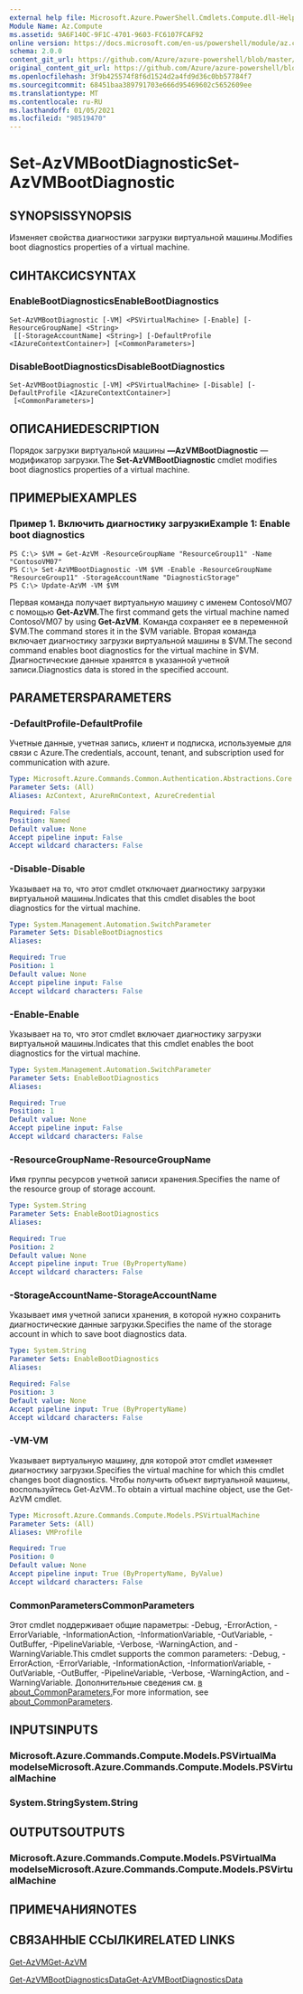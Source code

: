 ```yaml
---
external help file: Microsoft.Azure.PowerShell.Cmdlets.Compute.dll-Help.xml
Module Name: Az.Compute
ms.assetid: 9A6F140C-9F1C-4701-9603-FC6107FCAF92
online version: https://docs.microsoft.com/en-us/powershell/module/az.compute/set-azvmbootdiagnostic
schema: 2.0.0
content_git_url: https://github.com/Azure/azure-powershell/blob/master/src/Compute/Compute/help/Set-AzVMBootDiagnostic.md
original_content_git_url: https://github.com/Azure/azure-powershell/blob/master/src/Compute/Compute/help/Set-AzVMBootDiagnostic.md
ms.openlocfilehash: 3f9b425574f8f6d1524d2a4fd9d36c0bb57784f7
ms.sourcegitcommit: 68451baa389791703e666d95469602c5652609ee
ms.translationtype: MT
ms.contentlocale: ru-RU
ms.lasthandoff: 01/05/2021
ms.locfileid: "98519470"
---
```

# <span data-ttu-id="e79d0-101">Set-AzVMBootDiagnostic</span><span class="sxs-lookup"><span data-stu-id="e79d0-101">Set-AzVMBootDiagnostic</span></span>

## <span data-ttu-id="e79d0-102">SYNOPSIS</span><span class="sxs-lookup"><span data-stu-id="e79d0-102">SYNOPSIS</span></span>
<span data-ttu-id="e79d0-103">Изменяет свойства диагностики загрузки виртуальной машины.</span><span class="sxs-lookup"><span data-stu-id="e79d0-103">Modifies boot diagnostics properties of a virtual machine.</span></span>

## <span data-ttu-id="e79d0-104">СИНТАКСИС</span><span class="sxs-lookup"><span data-stu-id="e79d0-104">SYNTAX</span></span>

### <span data-ttu-id="e79d0-105">EnableBootDiagnostics</span><span class="sxs-lookup"><span data-stu-id="e79d0-105">EnableBootDiagnostics</span></span>
```
Set-AzVMBootDiagnostic [-VM] <PSVirtualMachine> [-Enable] [-ResourceGroupName] <String>
 [[-StorageAccountName] <String>] [-DefaultProfile <IAzureContextContainer>] [<CommonParameters>]
```

### <span data-ttu-id="e79d0-106">DisableBootDiagnostics</span><span class="sxs-lookup"><span data-stu-id="e79d0-106">DisableBootDiagnostics</span></span>
```
Set-AzVMBootDiagnostic [-VM] <PSVirtualMachine> [-Disable] [-DefaultProfile <IAzureContextContainer>]
 [<CommonParameters>]
```

## <span data-ttu-id="e79d0-107">ОПИСАНИЕ</span><span class="sxs-lookup"><span data-stu-id="e79d0-107">DESCRIPTION</span></span>
<span data-ttu-id="e79d0-108">Порядок загрузки виртуальной машины **—AzVMBootDiagnostic** — модификатор загрузки.</span><span class="sxs-lookup"><span data-stu-id="e79d0-108">The **Set-AzVMBootDiagnostic** cmdlet modifies boot diagnostics properties of a virtual machine.</span></span>

## <span data-ttu-id="e79d0-109">ПРИМЕРЫ</span><span class="sxs-lookup"><span data-stu-id="e79d0-109">EXAMPLES</span></span>

### <span data-ttu-id="e79d0-110">Пример 1. Включить диагностику загрузки</span><span class="sxs-lookup"><span data-stu-id="e79d0-110">Example 1: Enable boot diagnostics</span></span>
```
PS C:\> $VM = Get-AzVM -ResourceGroupName "ResourceGroup11" -Name "ContosoVM07"
PS C:\> Set-AzVMBootDiagnostic -VM $VM -Enable -ResourceGroupName "ResourceGroup11" -StorageAccountName "DiagnosticStorage"
PS C:\> Update-AzVM -VM $VM
```

<span data-ttu-id="e79d0-111">Первая команда получает виртуальную машину с именем ContosoVM07 с помощью **Get-AzVM.**</span><span class="sxs-lookup"><span data-stu-id="e79d0-111">The first command gets the virtual machine named ContosoVM07 by using **Get-AzVM**.</span></span>
<span data-ttu-id="e79d0-112">Команда сохраняет ее в переменной $VM.</span><span class="sxs-lookup"><span data-stu-id="e79d0-112">The command stores it in the $VM variable.</span></span>
<span data-ttu-id="e79d0-113">Вторая команда включает диагностику загрузки виртуальной машины в $VM.</span><span class="sxs-lookup"><span data-stu-id="e79d0-113">The second command enables boot diagnostics for the virtual machine in $VM.</span></span>
<span data-ttu-id="e79d0-114">Диагностические данные хранятся в указанной учетной записи.</span><span class="sxs-lookup"><span data-stu-id="e79d0-114">Diagnostics data is stored in the specified account.</span></span>

## <span data-ttu-id="e79d0-115">PARAMETERS</span><span class="sxs-lookup"><span data-stu-id="e79d0-115">PARAMETERS</span></span>

### <span data-ttu-id="e79d0-116">-DefaultProfile</span><span class="sxs-lookup"><span data-stu-id="e79d0-116">-DefaultProfile</span></span>
<span data-ttu-id="e79d0-117">Учетные данные, учетная запись, клиент и подписка, используемые для связи с Azure.</span><span class="sxs-lookup"><span data-stu-id="e79d0-117">The credentials, account, tenant, and subscription used for communication with azure.</span></span>

```yaml
Type: Microsoft.Azure.Commands.Common.Authentication.Abstractions.Core.IAzureContextContainer
Parameter Sets: (All)
Aliases: AzContext, AzureRmContext, AzureCredential

Required: False
Position: Named
Default value: None
Accept pipeline input: False
Accept wildcard characters: False
```

### <span data-ttu-id="e79d0-118">-Disable</span><span class="sxs-lookup"><span data-stu-id="e79d0-118">-Disable</span></span>
<span data-ttu-id="e79d0-119">Указывает на то, что этот cmdlet отключает диагностику загрузки виртуальной машины.</span><span class="sxs-lookup"><span data-stu-id="e79d0-119">Indicates that this cmdlet disables the boot diagnostics for the virtual machine.</span></span>

```yaml
Type: System.Management.Automation.SwitchParameter
Parameter Sets: DisableBootDiagnostics
Aliases:

Required: True
Position: 1
Default value: None
Accept pipeline input: False
Accept wildcard characters: False
```

### <span data-ttu-id="e79d0-120">-Enable</span><span class="sxs-lookup"><span data-stu-id="e79d0-120">-Enable</span></span>
<span data-ttu-id="e79d0-121">Указывает на то, что этот cmdlet включает диагностику загрузки виртуальной машины.</span><span class="sxs-lookup"><span data-stu-id="e79d0-121">Indicates that this cmdlet enables the boot diagnostics for the virtual machine.</span></span>

```yaml
Type: System.Management.Automation.SwitchParameter
Parameter Sets: EnableBootDiagnostics
Aliases:

Required: True
Position: 1
Default value: None
Accept pipeline input: False
Accept wildcard characters: False
```

### <span data-ttu-id="e79d0-122">-ResourceGroupName</span><span class="sxs-lookup"><span data-stu-id="e79d0-122">-ResourceGroupName</span></span>
<span data-ttu-id="e79d0-123">Имя группы ресурсов учетной записи хранения.</span><span class="sxs-lookup"><span data-stu-id="e79d0-123">Specifies the name of the resource group of storage account.</span></span>

```yaml
Type: System.String
Parameter Sets: EnableBootDiagnostics
Aliases:

Required: True
Position: 2
Default value: None
Accept pipeline input: True (ByPropertyName)
Accept wildcard characters: False
```

### <span data-ttu-id="e79d0-124">-StorageAccountName</span><span class="sxs-lookup"><span data-stu-id="e79d0-124">-StorageAccountName</span></span>
<span data-ttu-id="e79d0-125">Указывает имя учетной записи хранения, в которой нужно сохранить диагностические данные загрузки.</span><span class="sxs-lookup"><span data-stu-id="e79d0-125">Specifies the name of the storage account in which to save boot diagnostics data.</span></span>

```yaml
Type: System.String
Parameter Sets: EnableBootDiagnostics
Aliases:

Required: False
Position: 3
Default value: None
Accept pipeline input: True (ByPropertyName)
Accept wildcard characters: False
```

### <span data-ttu-id="e79d0-126">-VM</span><span class="sxs-lookup"><span data-stu-id="e79d0-126">-VM</span></span>
<span data-ttu-id="e79d0-127">Указывает виртуальную машину, для которой этот cmdlet изменяет диагностику загрузки.</span><span class="sxs-lookup"><span data-stu-id="e79d0-127">Specifies the virtual machine for which this cmdlet changes boot diagnostics.</span></span>
<span data-ttu-id="e79d0-128">Чтобы получить объект виртуальной машины, воспользуйтесь Get-AzVM..</span><span class="sxs-lookup"><span data-stu-id="e79d0-128">To obtain a virtual machine object, use the Get-AzVM cmdlet.</span></span>

```yaml
Type: Microsoft.Azure.Commands.Compute.Models.PSVirtualMachine
Parameter Sets: (All)
Aliases: VMProfile

Required: True
Position: 0
Default value: None
Accept pipeline input: True (ByPropertyName, ByValue)
Accept wildcard characters: False
```

### <span data-ttu-id="e79d0-129">CommonParameters</span><span class="sxs-lookup"><span data-stu-id="e79d0-129">CommonParameters</span></span>
<span data-ttu-id="e79d0-130">Этот cmdlet поддерживает общие параметры: -Debug, -ErrorAction, -ErrorVariable, -InformationAction, -InformationVariable, -OutVariable, -OutBuffer, -PipelineVariable, -Verbose, -WarningAction, and -WarningVariable.</span><span class="sxs-lookup"><span data-stu-id="e79d0-130">This cmdlet supports the common parameters: -Debug, -ErrorAction, -ErrorVariable, -InformationAction, -InformationVariable, -OutVariable, -OutBuffer, -PipelineVariable, -Verbose, -WarningAction, and -WarningVariable.</span></span> <span data-ttu-id="e79d0-131">Дополнительные сведения см. [в about_CommonParameters.](http://go.microsoft.com/fwlink/?LinkID=113216)</span><span class="sxs-lookup"><span data-stu-id="e79d0-131">For more information, see [about_CommonParameters](http://go.microsoft.com/fwlink/?LinkID=113216).</span></span>

## <span data-ttu-id="e79d0-132">INPUTS</span><span class="sxs-lookup"><span data-stu-id="e79d0-132">INPUTS</span></span>

### <span data-ttu-id="e79d0-133">Microsoft.Azure.Commands.Compute.Models.PSVirtualMa modelse</span><span class="sxs-lookup"><span data-stu-id="e79d0-133">Microsoft.Azure.Commands.Compute.Models.PSVirtualMachine</span></span>

### <span data-ttu-id="e79d0-134">System.String</span><span class="sxs-lookup"><span data-stu-id="e79d0-134">System.String</span></span>

## <span data-ttu-id="e79d0-135">OUTPUTS</span><span class="sxs-lookup"><span data-stu-id="e79d0-135">OUTPUTS</span></span>

### <span data-ttu-id="e79d0-136">Microsoft.Azure.Commands.Compute.Models.PSVirtualMa modelse</span><span class="sxs-lookup"><span data-stu-id="e79d0-136">Microsoft.Azure.Commands.Compute.Models.PSVirtualMachine</span></span>

## <span data-ttu-id="e79d0-137">ПРИМЕЧАНИЯ</span><span class="sxs-lookup"><span data-stu-id="e79d0-137">NOTES</span></span>

## <span data-ttu-id="e79d0-138">СВЯЗАННЫЕ ССЫЛКИ</span><span class="sxs-lookup"><span data-stu-id="e79d0-138">RELATED LINKS</span></span>

[<span data-ttu-id="e79d0-139">Get-AzVM</span><span class="sxs-lookup"><span data-stu-id="e79d0-139">Get-AzVM</span></span>](./Get-AzVM.md)

[<span data-ttu-id="e79d0-140">Get-AzVMBootDiagnosticsData</span><span class="sxs-lookup"><span data-stu-id="e79d0-140">Get-AzVMBootDiagnosticsData</span></span>](./Get-AzVMBootDiagnosticsData.md)


